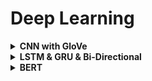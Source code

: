# Deep Learning

<div style='width:1000px;margin:auto'>

<details><summary><b>CNN with GloVe</b></summary><p>
<li><a href='./0_notebooks/CNN.html'>CNN with Text</a></li>
</p></details>

<details><summary><b>LSTM & GRU & Bi-Directional</b></summary><p>
<li><a href='./0_notebooks/LSTM_Toxic.html'>LSTM with Text</a></li>
<h4>Note: For Bi-Directional, do the following:</h4>
```
# you have 2 options:
# 1. return a sequence, then select the max features among them.
# 2. Don't return a sequence, just return the last value, and here there's no neet for GlobalMaxPool1D
x = Bidirectional(LSTM(15, return_sequences=True))(x)
x = GlobalMaxPool1D()(x)
```

</p></details>

<details><summary><b>BERT</b></summary><p>
<li><a href='./0_notebooks/BERT for Humans.html#Comprehensive-BERT-Tutorial'>Tutorials on BERT</a></li>
<li><a href='./0_notebooks/BERT Keras.html#This-is-the-very-first-time-I-would-be-implementing-BERT.'>BERT in Keras</a></li>
</p></details>

</div>